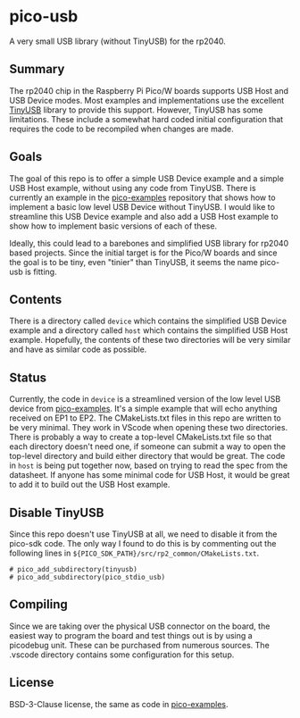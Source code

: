 # pico-usb

A very small USB library (without TinyUSB) for the rp2040.

## Summary

The rp2040 chip in the Raspberry Pi Pico/W boards supports USB Host and
USB Device modes. Most examples and implementations use the excellent
[TinyUSB](https://github.com/hathach/tinyusb) library to provide this support. However, TinyUSB has some
limitations. These include a somewhat hard coded initial configuration
that requires the code to be recompiled when changes are made.

## Goals

The goal of this repo is to offer a simple USB Device example and a
simple USB Host example, without using any code from TinyUSB. There
is currently an example in the [pico-examples](https://github.com/raspberrypi/pico-examples/tree/master/usb/device/dev_lowlevel) repository that shows
how to implement a basic low level USB Device without TinyUSB. I would
like to streamline this USB Device example and also add a USB Host
example to show how to implement basic versions of each of these.

Ideally, this could lead to a barebones and simplified USB library for
rp2040 based projects. Since the initial target is for the Pico/W
boards and since the goal is to be tiny, even "tinier" than TinyUSB,
it seems the name pico-usb is fitting.

## Contents

There is a directory called `device` which contains the simplified
USB Device example and a directory called `host` which contains
the simplified USB Host example. Hopefully, the contents of these
two directories will be very similar and have as similar code as
possible.

## Status

Currently, the code in `device` is a streamlined version
of the low level USB device from [pico-examples](https://github.com/raspberrypi/pico-examples/tree/master/usb/device/dev_lowlevel).
It's a simple example that will echo anything received on EP1 to EP2.
The CMakeLists.txt files in this repo are written to be very minimal.
They work in VScode when opening these two directories. There is probably
a way to create a top-level CMakeLists.txt file so that each directory
doesn't need one, if someone can submit a way to open the top-level
directory and build either directory that would be great. The code
in `host` is being put together now, based on trying to read the spec
from the datasheet. If anyone has some minimal code for USB Host, it
would be great to add it to build out the USB Host example.

## Disable TinyUSB

Since this repo doesn't use TinyUSB at all, we need to disable it from the
pico-sdk code. The only way I found to do this is by commenting out the
following lines in `${PICO_SDK_PATH}/src/rp2_common/CMakeLists.txt`.

```
# pico_add_subdirectory(tinyusb)
# pico_add_subdirectory(pico_stdio_usb)
```

## Compiling

Since we are taking over the physical USB connector on the board, the
easiest way to program the board and test things out is by using a
picodebug unit. These can be purchased from numerous sources. The .vscode
directory contains some configuration for this setup.

## License

BSD-3-Clause license, the same as code in [pico-examples](https://github.com/raspberrypi/pico-examples/tree/master/usb/device/dev_lowlevel).
